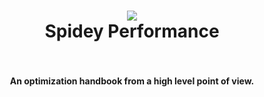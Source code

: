 <h1 align="center">
  <a href="https://mythbusters.js.org"><img src="https://cdn.jsdelivr.net/gh/Kikobeats/js-mythbusters@d738e2f6/docs/logo.svg"></a>
  <br>
  Spidey Performance
  <br>
  <br>
</h1>

<h4 align="center">An optimization handbook from a high level point of view.</h4>

<br>
